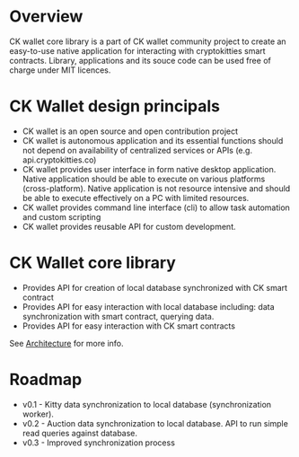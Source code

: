 # Overview
CK wallet core library is a part of CK wallet community project to create an easy-to-use native application for interacting with cryptokitties smart contracts. Library, applications and its souce code can be used free of charge under MIT licences.

# CK Wallet design principals
- CK wallet is an open source and open contribution project
- CK wallet is autonomous application and its essential functions should not depend on availability of centralized services or APIs (e.g. api.cryptokitties.co)
- CK wallet provides user interface in form native desktop application. Native application should be able to execute on various platforms (cross-platform). Native application is not resource intensive and should be able to execute effectively on a PC with limited resources.
- CK wallet provides command line interface (cli) to allow task automation and custom scripting
- CK wallet provides reusable API for custom development.

# CK Wallet core library
- Provides API for creation of local database synchronized with CK smart contract
- Provides API for easy interaction with local database including: data synchronization with smart contract, querying data.
- Provides API for easy interaction with CK smart contracts

See [Architecture](/hashkitty/ckwallet-core/wiki/Architecture) for more info.

# Roadmap
- v0.1 - Kitty data synchronization to local database (synchronization worker).
- v0.2 - Auction data synchronization to local database. API to run simple read queries against database.
- v0.3 - Improved synchronization process


